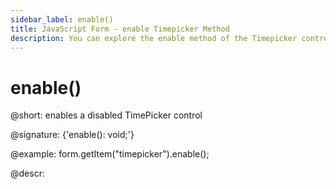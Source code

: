 ```yaml
---
sidebar_label: enable()
title: JavaScript Form - enable Timepicker Method 
description: You can explore the enable method of the Timepicker control of Form in the documentation of the DHTMLX JavaScript UI library. Browse developer guides and API reference, try out code examples and live demos, and download a free 30-day evaluation version of DHTMLX Suite.
---
```


# enable()

@short: enables a disabled TimePicker control

@signature: {'enable(): void;'}

@example:
form.getItem("timepicker").enable();

@descr:
